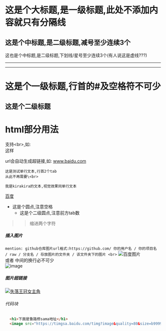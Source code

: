  
这是个大标题,是一级标题,此处不添加内容就只有分隔线
=
  
这是个中标题,是二级标题,减号至少连续3个
---

这也是个中标题,是二级标题,下划线/星号至少连续3个(有人说这是虚线???)
___

***
  
# 这是个一级标题,行首的#及空格符不可少 
  
## 这是个二级标题 

html部分用法
=

支持\<br>,如: <br> 这样

url会自动生成超链接,如: www.baidu.com

    这是测试单行文本,行首2个tab
    从此不再需要\<br>

`我是kirakira的文本,视觉效果同单行文本`

 [百度](http://www.baidu.com "超链接文字用法")

* 这是个圆点,注意空格
  * 这是个二级圆点,注意前方tab数
  
>> 缩进两个字符

##### 插入图片
`mention: github仓库图片url格式:https://github.com/ 你的用户名 / 你的项目名 / raw / 分支名 / 存放图片的文件夹 / 该文件夹下的图片 <br>`
![百度图片](http://img-arch.pconline.com.cn/images/upload/upc/tx/wallpaper/1301/18/c2/17511503_1358489314557.jpg)<br>
或者 中间的换行必不可少<br>
![image][image.baidu.com]

[image.baidu.com]: http://img-arch.pconline.com.cn/images/upload/upc/tx/wallpaper/1301/18/c2/17511503_1358489314557.jpg "失落王冠"

##### 图片超链接 
[![失落王冠女主角](http://img-arch.pconline.com.cn/images/upload/upc/tx/wallpaper/1301/18/c2/17511503_1358489314557.jpg "失落王冠")](http://image.baidu.com)

###### 代码块 
``` html
  <h1>下面是鲁路修sama地址</h1>
  <image src="https://timgsa.baidu.com/timg?image&quality=80&size=b9999_10000&sec=1546851686601&di=c8d9e9a58c2795f778215e0b5f483f09&imgtype=0&src=http%3A%2F%2Fimg3.duitang.com%2Fuploads%2Fblog%2F201401%2F12%2F20140112233147_Kj5xx.thumb.700_0.jpeg">
```

